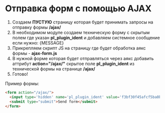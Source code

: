 # Отправка форм с помощью AJAX

1. Создаем **ПУСТУЮ** страницу которая будет принимать запросы на отправку формы **/ajax/**
2. В необходимом модуле создаем техническую форму с скрытым полем где указан **pl_plugin_ident** и добавляем системное сообщение если нужно: {MESSAGE}
3. Прикрепляем скрипт JS на страницу где будет обработка аякс формы - **ajax-form.js**
4. В нужной форме которая будет отправляться через аякс добавить аттрибут **action="/ajax/"** скрытое поле **pl_plugin_ident** из технической формы на странице **/ajax/**
5. Готово! 

Пример формы:
```html
<form action="/ajax/">
  <input type='hidden' name='pl_plugin_ident' value='f3bf30f45afcf5ba0be3d5e00cbeccd9' />
  <submit type="submit">Send form</submit>
</form>
```
